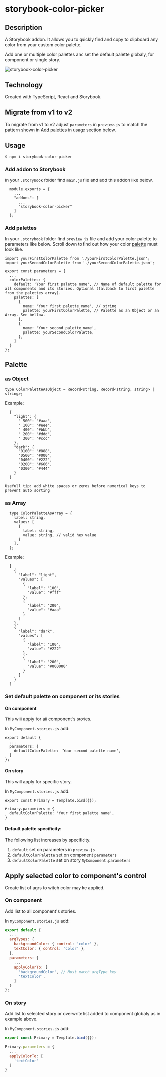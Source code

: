 # storybook-color-picker

## Description

A Storybook addon. It allows you to quickly find and copy to clipboard any color from your custom color palette.

Add one or multiple color palettes and set the default palette globaly, for component or single story.


![storybook-color-picker](./assets/presentation.gif)

## Technology

Created with TypeScript, React and Storybook.

## Migrate from v1 to v2

To migrate from v1 to v2 adjust `parameters` in `preview.js` to match the pattern shown in [Add palettes](#add-palettes) in usage section below.

## Usage

`$ npm i storybook-color-picker`

### Add addon to Storybook

In your `.storybook` folder find `main.js` file and add this addon like below.

```tsx
  module.exports = {
    ...
    "addons": [
      ...
      "storybook-color-picker"
    ]
  };
```


### Add palettes

In your `.storybook` folder find `preview.js` file and add your color palette to parameters like below.
Scroll down to find out how your color [palette](#palette) must look like.

```tsx
import yourFirstColorPalette from './yourFirstColorPalette.json';
import yourSecondColorPalette from './yourSecondColorPalette.json';

export const parameters = {
  ...
  colorPalettes: {
    default: 'Your first palette name', // Name of default palette for all components and its stories. Optional (fallback to first palette from the palettes array).
    palettes: [
      {
        name: 'Your first palette name', // string
        palette: yourFirstColorPalette, // Palette as an Object or an Array. See bellow.
      },
      {
        name: 'Your second palette name',
        palette: yourSecondColorPalette,
      },
    ]
  }
};
```

## Palette

### as Object

```tsx
type ColorPaletteAsObject = Record<string, Record<string, string> | string>;
```
Example:

```tsx
  {
    "light": {
      " 500": "#aaa",
      " 100": "#eee",
      " 400": "#bbb",
      " 200": "#ddd",
      " 300": "#ccc"
    },
    "dark": {
      "0100": "#888",
      "0500": "#000",
      "0400": "#222",
      "0200": "#666",
      "0300": "#444"
    }
  }
```

`Usefull tip: add white spaces or zeros before numerical keys to prevent auto sorting`


### as Array

```tsx
  type ColorPaletteAsArray = {
    label: string,
    values: [
      {
        label: string,
        value: string, // valid hex value
      }
    ],
  };
```
Example:

```tsx
  [
    {
      "label": "light",
      "values": [
        {
          "label": "100",
          "value": "#fff"
        },
        {
          "label": "200",
          "value": "#aaa"
        }
      ]
    },
    {
      "label": "dark",
      "values": [
        {
          "label": "100",
          "value": "#222"
        },
        {
          "label": "200",
          "value": "#000000"
        }
      ]
    }
  ]
```

### Set default palette on component or its stories

#### On component

This will apply for all component's stories.

In `MyComponent.stories.js` add:

```tsx
export default {
  ...
  parameters: {
    defaultColorPalette: 'Your second palette name',
  }
};
```

#### On story

This will apply for specific story.

In `MyComponent.stories.js` add:

```tsx
export const Primary = Template.bind({});

Primary.parameters = {
  defaultColorPalette: 'Your first palette name',
}
```

#### Default palette specificity:

The following list increases by specificity.

1. `default` set on parameters in `preview.js`
2. `defaultColorPalette` set on component `parameters`
3. `defaultColorPalette` set on story `MyComponent.parameters`


## Apply selected color to component's control

Create list of agrs to witch color may be applied.

### On component

Add list to all component's stories.

In `MyComponent.stories.js` add:

```jsx
export default {
  ...
  argTypes: {
    backgroundColor: { control: 'color' },
    textColor: { control: 'color' },
  },
  parameters: {
    ...
    applyColorTo: [
      'backgroundColor', // Must match argType key
      'textColor',
    ]
  }
};
```

### On story

Add list to selected story or overwrite list added to component globaly as in example above.

In `MyComponent.stories.js` add:

```jsx
export const Primary = Template.bind({});

Primary.parameters = {
  ...
  applyColorTo: [
    'textColor'
  ]
}
```